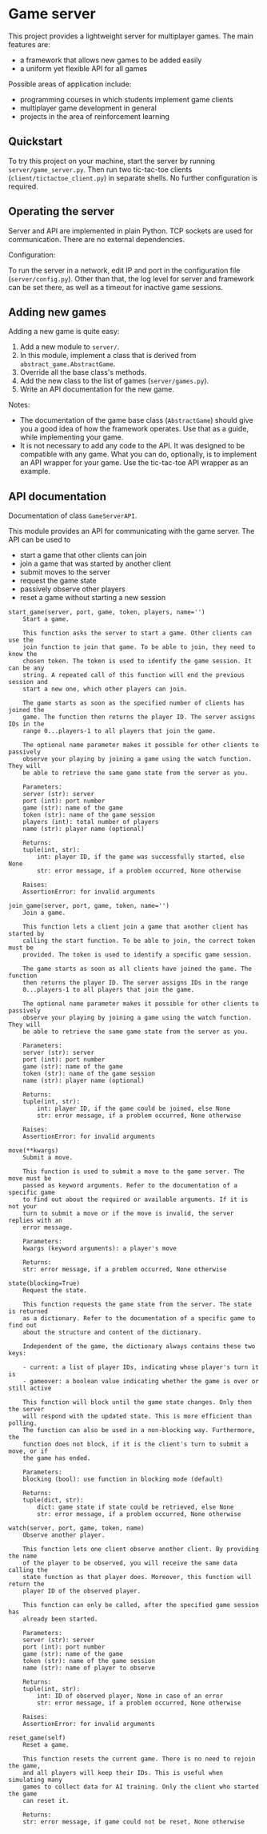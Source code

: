 # Game server

This project provides a lightweight server for multiplayer games. The main features are:

- a framework that allows new games to be added easily
- a uniform yet flexible API for all games

Possible areas of application include:

- programming courses in which students implement game clients
- multiplayer game development in general
- projects in the area of reinforcement learning

## Quickstart

To try this project on your machine, start the server by running `server/game_server.py`. Then run two tic-tac-toe clients (`client/tictactoe_client.py`) in separate shells. No further configuration is required.

## Operating the server

Server and API are implemented in plain Python. TCP sockets are used for communication. There are no external dependencies.

Configuration:

To run the server in a network, edit IP and port in the configuration file (`server/config.py`). Other than that, the log level for server and framework can be set there, as well as a timeout for inactive game sessions.

## Adding new games

Adding a new game is quite easy:

1. Add a new module to `server/`.
2. In this module, implement a class that is derived from `abstract_game.AbstractGame`.
3. Override all the base class's methods.
4. Add the new class to the list of games (`server/games.py`).
5. Write an API documentation for the new game.

Notes:

- The documentation of the game base class (`AbstractGame`) should give you a good idea of how the framework operates. Use that as a guide, while implementing your game.
- It is not necessary to add any code to the API. It was designed to be compatible with any game. What you can do, optionally, is to implement an API wrapper for your game. Use the tic-tac-toe API wrapper as an example.

## API documentation

Documentation of class `GameServerAPI`.

This module provides an API for communicating with the game server. The API can be used to

- start a game that other clients can join
- join a game that was started by another client
- submit moves to the server
- request the game state
- passively observe other players
- reset a game without starting a new session

```
start_game(server, port, game, token, players, name='')
    Start a game.

    This function asks the server to start a game. Other clients can use the
    join function to join that game. To be able to join, they need to know the
    chosen token. The token is used to identify the game session. It can be any
    string. A repeated call of this function will end the previous session and
    start a new one, which other players can join.

    The game starts as soon as the specified number of clients has joined the
    game. The function then returns the player ID. The server assigns IDs in the
    range 0...players-1 to all players that join the game.

    The optional name parameter makes it possible for other clients to passively
    observe your playing by joining a game using the watch function. They will
    be able to retrieve the same game state from the server as you.

    Parameters:
    server (str): server
    port (int): port number
    game (str): name of the game
    token (str): name of the game session
    players (int): total number of players
    name (str): player name (optional)

    Returns:
    tuple(int, str):
        int: player ID, if the game was successfully started, else None
        str: error message, if a problem occurred, None otherwise

    Raises:
    AssertionError: for invalid arguments

join_game(server, port, game, token, name='')
    Join a game.

    This function lets a client join a game that another client has started by
    calling the start function. To be able to join, the correct token must be
    provided. The token is used to identify a specific game session.

    The game starts as soon as all clients have joined the game. The function
    then returns the player ID. The server assigns IDs in the range
    0...players-1 to all players that join the game.

    The optional name parameter makes it possible for other clients to passively
    observe your playing by joining a game using the watch function. They will
    be able to retrieve the same game state from the server as you.

    Parameters:
    server (str): server
    port (int): port number
    game (str): name of the game
    token (str): name of the game session
    name (str): player name (optional)

    Returns:
    tuple(int, str):
        int: player ID, if the game could be joined, else None
        str: error message, if a problem occurred, None otherwise

    Raises:
    AssertionError: for invalid arguments

move(**kwargs)
    Submit a move.

    This function is used to submit a move to the game server. The move must be
    passed as keyword arguments. Refer to the documentation of a specific game
    to find out about the required or available arguments. If it is not your
    turn to submit a move or if the move is invalid, the server replies with an
    error message.

    Parameters:
    kwargs (keyword arguments): a player's move

    Returns:
    str: error message, if a problem occurred, None otherwise

state(blocking=True)
    Request the state.

    This function requests the game state from the server. The state is returned
    as a dictionary. Refer to the documentation of a specific game to find out
    about the structure and content of the dictionary.

    Independent of the game, the dictionary always contains these two keys:

    - current: a list of player IDs, indicating whose player's turn it is
    - gameover: a boolean value indicating whether the game is over or still active

    This function will block until the game state changes. Only then the server
    will respond with the updated state. This is more efficient than polling.
    The function can also be used in a non-blocking way. Furthermore, the
    function does not block, if it is the client's turn to submit a move, or if
    the game has ended.

    Parameters:
    blocking (bool): use function in blocking mode (default)

    Returns:
    tuple(dict, str):
        dict: game state if state could be retrieved, else None
        str: error message, if a problem occurred, None otherwise

watch(server, port, game, token, name)
    Observe another player.

    This function lets one client observe another client. By providing the name
    of the player to be observed, you will receive the same data calling the
    state function as that player does. Moreover, this function will return the
    player ID of the observed player.

    This function can only be called, after the specified game session has
    already been started.

    Parameters:
    server (str): server
    port (int): port number
    game (str): name of the game
    token (str): name of the game session
    name (str): name of player to observe

    Returns:
    tuple(int, str):
        int: ID of observed player, None in case of an error
        str: error message, if a problem occurred, None otherwise

    Raises:
    AssertionError: for invalid arguments

reset_game(self)
    Reset a game.

    This function resets the current game. There is no need to rejoin the game,
    and all players will keep their IDs. This is useful when simulating many
    games to collect data for AI training. Only the client who started the game
    can reset it.

    Returns:
    str: error message, if game could not be reset, None otherwise
```
